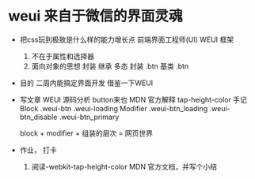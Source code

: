 # weui 来自于微信的界面灵魂

- 把css玩到极致是什么样的能力增长点
  前端界面工程师(UI) WEUI  框架
  1. 不在于属性和选择器
  2. 面向对象的思想     封装  继承  多态
  封装
  .btn  基类
  .btn

- 目的   二周内能搞定界面开发
  借鉴一下WEUI

- 写文章
  WEUI 源码分析  button来也
  MDN 官方解释 tap-height-color 手记
  Block
    .weui-btn
    .weui-loading
  Modifier
    .weui-btn_loading
    .weui-btn_disable
    .weui-btn_primary

  block + modifier + 组装的层次 = 网页世界
- 作业，  打卡
  1. 阅读-webkit-tap-height-color  MDN  官方文档，并写个小结